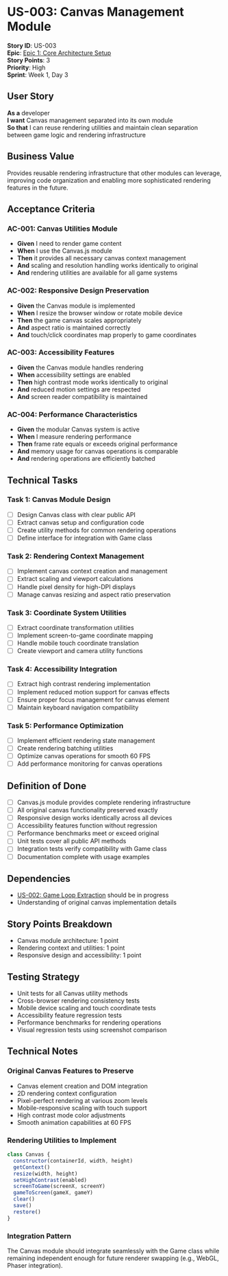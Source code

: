 # US-003: Canvas Management Module

**Story ID**: US-003  
**Epic**: [Epic 1: Core Architecture Setup](../epics-game-dev/epic-e001-foundation.md)  
**Story Points**: 3  
**Priority**: High  
**Sprint**: Week 1, Day 3  

## User Story

**As a** developer  
**I want** Canvas management separated into its own module  
**So that** I can reuse rendering utilities and maintain clean separation between game logic and rendering infrastructure  

## Business Value

Provides reusable rendering infrastructure that other modules can leverage, improving code organization and enabling more sophisticated rendering features in the future.

## Acceptance Criteria

### AC-001: Canvas Utilities Module
- **Given** I need to render game content
- **When** I use the Canvas.js module
- **Then** it provides all necessary canvas context management
- **And** scaling and resolution handling works identically to original
- **And** rendering utilities are available for all game systems

### AC-002: Responsive Design Preservation
- **Given** the Canvas module is implemented  
- **When** I resize the browser window or rotate mobile device
- **Then** the game canvas scales appropriately
- **And** aspect ratio is maintained correctly
- **And** touch/click coordinates map properly to game coordinates

### AC-003: Accessibility Features
- **Given** the Canvas module handles rendering
- **When** accessibility settings are enabled
- **Then** high contrast mode works identically to original
- **And** reduced motion settings are respected
- **And** screen reader compatibility is maintained

### AC-004: Performance Characteristics  
- **Given** the modular Canvas system is active
- **When** I measure rendering performance
- **Then** frame rate equals or exceeds original performance
- **And** memory usage for canvas operations is comparable
- **And** rendering operations are efficiently batched

## Technical Tasks

### Task 1: Canvas Module Design
- [ ] Design Canvas class with clear public API
- [ ] Extract canvas setup and configuration code
- [ ] Create utility methods for common rendering operations
- [ ] Define interface for integration with Game class

### Task 2: Rendering Context Management
- [ ] Implement canvas context creation and management
- [ ] Extract scaling and viewport calculations
- [ ] Handle pixel density for high-DPI displays
- [ ] Manage canvas resizing and aspect ratio preservation

### Task 3: Coordinate System Utilities
- [ ] Extract coordinate transformation utilities
- [ ] Implement screen-to-game coordinate mapping
- [ ] Handle mobile touch coordinate translation
- [ ] Create viewport and camera utility functions

### Task 4: Accessibility Integration
- [ ] Extract high contrast rendering implementation
- [ ] Implement reduced motion support for canvas effects
- [ ] Ensure proper focus management for canvas element
- [ ] Maintain keyboard navigation compatibility

### Task 5: Performance Optimization
- [ ] Implement efficient rendering state management
- [ ] Create rendering batching utilities
- [ ] Optimize canvas operations for smooth 60 FPS
- [ ] Add performance monitoring for canvas operations

## Definition of Done

- [ ] Canvas.js module provides complete rendering infrastructure
- [ ] All original canvas functionality preserved exactly
- [ ] Responsive design works identically across all devices
- [ ] Accessibility features function without regression
- [ ] Performance benchmarks meet or exceed original
- [ ] Unit tests cover all public API methods
- [ ] Integration tests verify compatibility with Game class
- [ ] Documentation complete with usage examples

## Dependencies

- [US-002: Game Loop Extraction](epic-1.2-game-loop-extraction.md) should be in progress
- Understanding of original canvas implementation details

## Story Points Breakdown

- Canvas module architecture: 1 point
- Rendering context and utilities: 1 point  
- Responsive design and accessibility: 1 point

## Testing Strategy

- Unit tests for all Canvas utility methods
- Cross-browser rendering consistency tests
- Mobile device scaling and touch coordinate tests
- Accessibility feature regression tests
- Performance benchmarks for rendering operations
- Visual regression tests using screenshot comparison

## Technical Notes

### Original Canvas Features to Preserve
- Canvas element creation and DOM integration
- 2D rendering context configuration
- Pixel-perfect rendering at various zoom levels
- Mobile-responsive scaling with touch support
- High contrast mode color adjustments
- Smooth animation capabilities at 60 FPS

### Rendering Utilities to Implement
```javascript
class Canvas {
  constructor(containerId, width, height)
  getContext()
  resize(width, height)
  setHighContrast(enabled)
  screenToGame(screenX, screenY)
  gameToScreen(gameX, gameY)
  clear()
  save()
  restore()
}
```

### Integration Pattern
The Canvas module should integrate seamlessly with the Game class while remaining independent enough for future renderer swapping (e.g., WebGL, Phaser integration).
